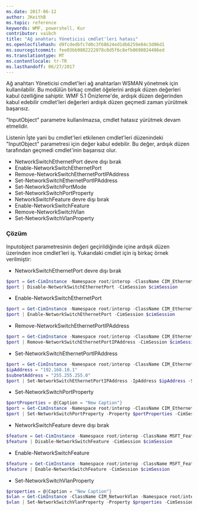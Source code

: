 ```yaml
---
ms.date: 2017-06-12
author: JKeithB
ms.topic: reference
keywords: WMF, powershell, Kur
contributor: vaibch
title: "Ağ anahtarı Yöneticisi cmdlet'leri hatası"
ms.openlocfilehash: d9fcdedbfc7d0c3f68624ed1db6259e04c3d06d1
ms.sourcegitcommit: fee03bb9802222078c8d5f6c8efb0698024406ed
ms.translationtype: MT
ms.contentlocale: tr-TR
ms.lasthandoff: 06/27/2017
---
```

Ağ anahtarı Yöneticisi cmdlet'leri ağ anahtarları WSMAN yönetmek için kullanılabilir. Bu modülün birkaç cmdlet öğelerini ardışık düzen değerleri kabul özelliğine sahiptir. WMF 5.1 Önizleme'de, ardışık düzen değerinden kabul edebilir cmdlet'leri değerleri ardışık düzen geçmedi zaman yürütmek başarısız.

"InputObject" parametre kullanılmazsa, cmdlet hatasız yürütmek devam etmelidir.

Listenin İşte yani bu cmdlet'leri etkilenen cmdlet'leri düzenindeki "InputObject" parametresi için değer kabul edebilir. Bu değer, ardışık düzen tarafından geçmedi cmdlet'inin başarısız olur.

- NetworkSwitchEthernetPort devre dışı bırak
- Enable-NetworkSwitchEthernetPort
- Remove-NetworkSwitchEthernetPortIPAddress
- Set-NetworkSwitchEthernetPortIPAddress
- Set-NetworkSwitchPortMode
- Set-NetworkSwitchPortProperty
- NetworkSwitchFeature devre dışı bırak
- Enable-NetworkSwitchFeature
- Remove-NetworkSwitchVlan
- Set-NetworkSwitchVlanProperty

### <a name="resolution"></a>Çözüm
Inputobject parametresinin değeri geçirildiğinde içine ardışık düzen üzerinden ince cmdlet'leri iş. Yukarıdaki cmdlet için iş birkaç örnek verilmiştir:

- NetworkSwitchEthernetPort devre dışı bırak
```powershell
$port = Get-CimInstance -Namespace root/interop -ClassName CIM_EthernetPort -CimSession $cimSession | Select-Object -First 1
$port | Disable-NetworkSwitchEthernetPort -CimSession $cimSession
```

- Enable-NetworkSwitchEthernetPort
```powershell
$port = Get-CimInstance -Namespace root/interop -ClassName CIM_EthernetPort -CimSession $cimSession | Select-Object -First 1
$port | Enable-NetworkSwitchEthernetPort -CimSession $cimSession
```

- Remove-NetworkSwitchEthernetPortIPAddress
```powershell
$port = Get-CimInstance -Namespace root/interop -ClassName CIM_EthernetPort -CimSession $cimSession | Select-Object -First 1
$port | Remove-NetworkSwitchEthernetPortIPAddress -CimSession $cimSession
```

- Set-NetworkSwitchEthernetPortIPAddress
```powershell
$port = Get-CimInstance -Namespace root/interop -ClassName CIM_EthernetPort -CimSession $cimSession | Select-Object -First 1
$ipAddress = "192.168.10.1"
$subnetAddress = "255.255.255.0"
$port | Set-NetworkSwitchEthernetPortIPAddress -IpAddress $ipAddress -SubnetAddress $subnetAddress -CimSession $cimSession
```

- Set-NetworkSwitchPortProperty
```powershell
$portProperties = @{Caption = "New Caption"}
$port = Get-CimInstance -Namespace root/interop -ClassName CIM_EthernetPort -CimSession $cimSession | Select-Object -First 1
$port | Set-NetworkSwitchPortProperty -Property $portProperties -CimSession $cimSession
```

- NetworkSwitchFeature devre dışı bırak
```powershell
$feature = Get-CimInstance -Namespace root/interop -ClassName MSFT_Feature -CimSession $cimSession | Select-Object -First 1
$feature | Disable-NetworkSwitchFeature -CimSession $cimSession
```

- Enable-NetworkSwitchFeature
```powershell
$feature = Get-CimInstance -Namespace root/interop -ClassName MSFT_Feature -CimSession $cimSession | Select-Object -First 1
$feature | Enable-NetworkSwitchFeature -CimSession $cimSession
```

- Set-NetworkSwitchVlanProperty
```powershell
$properties = @{Caption = "New Caption"}
$vlan = Get-CimInstance -ClassName CIM_NetworkVlan -Namespace root/interop -CimSession $cimSession | Select-Object -First 1
$vlan | Set-NetworkSwitchVlanProperty -Property $properties -CimSession $cimSession
```

